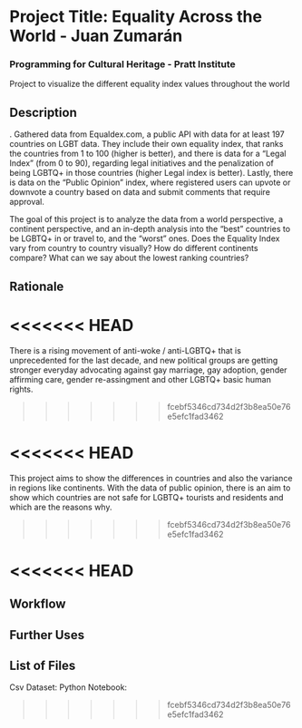 # Project Title: Equality Across the World  - Juan Zumarán

### Programming for Cultural Heritage - Pratt Institute
Project to visualize the different equality index values throughout the world

## Description
.
Gathered data from Equaldex.com, a public API with data for at least 197 countries on LGBT data. They include their own equality index, that ranks the countries from 1 to 100 (higher is better), and there is data for a “Legal Index” (from 0 to 90), regarding legal initiatives and the penalization of being LGBTQ+ in those countries (higher Legal index is better). Lastly, there is data on the “Public Opinion” index, where registered users can upvote or downvote a country based on data and submit comments that require approval. 

The goal of this project is to analyze the data from a world perspective, a continent perspective, and an in-depth analysis into the “best” countries to be LGBTQ+ in or travel to, and the “worst” ones. Does the Equality Index vary from country to country visually? How do different continents compare? What can we say about the lowest ranking countries? 

## Rationale

<<<<<<< HEAD
=======
There is a rising movement of anti-woke / anti-LGBTQ+ that is unprecedented for the last decade, and new political groups are getting stronger everyday advocating against gay marriage, gay adoption, gender affirming care, gender re-assingment and other LGBTQ+ basic human rights. 
>>>>>>> fcebf5346cd734d2f3b8ea50e76e5efc1fad3462

<<<<<<< HEAD
=======
This project aims to show the differences in countries and also the variance in regions like continents. With the data of public opinion, there is an aim to show which countries are not safe for LGBTQ+ tourists and residents and which are the reasons why.
>>>>>>> fcebf5346cd734d2f3b8ea50e76e5efc1fad3462

<<<<<<< HEAD
=======
## Workflow


## Further Uses


## List of Files

Csv Dataset: 
Python Notebook: 


>>>>>>> fcebf5346cd734d2f3b8ea50e76e5efc1fad3462
